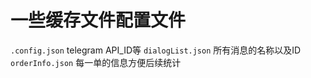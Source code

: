 # 一些缓存文件配置文件

`.config.json` telegram API_ID等
`dialogList.json` 所有消息的名称以及ID
`orderInfo.json` 每一单的信息方便后续统计
